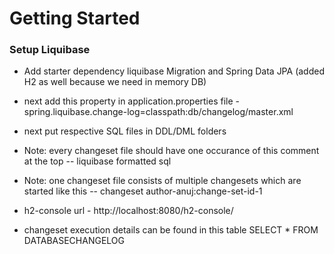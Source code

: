 # Getting Started

### Setup Liquibase

* Add starter dependency liquibase Migration and Spring Data JPA (added H2 as well because we need in memory DB) 
* next add this property in application.properties file - spring.liquibase.change-log=classpath:db/changelog/master.xml
* next put respective SQL files in DDL/DML folders
* Note: every changeset file should have one occurance of this comment at the top -- liquibase formatted sql
* Note: one changeset file consists of multiple changesets which are started like this -- changeset author-anuj:change-set-id-1  

* h2-console url - http://localhost:8080/h2-console/

* changeset execution details can be found in this table SELECT * FROM DATABASECHANGELOG